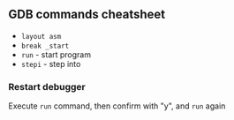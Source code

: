 ## GDB commands cheatsheet
- `layout asm`
- `break _start`
- `run` - start program
- `stepi` - step into


### Restart debugger
Execute `run` command, then confirm with "y", and `run` again

